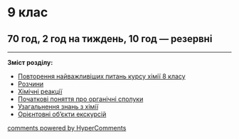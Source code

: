 <div id="hypercomments_widget" class="js-hypercomments-widget invisible"></div>

# 9 клас

## 70 год, 2 год на тиждень, 10 год — резервні

<hr>
<p><b>Зміст розділу:</b></p>
<ul type="disc">
<li><a href="https://chemestrymon79.ed-era.com/3/povtorennya.html">Повторення найважливіших питань курсу хімії 8 класу</a></li>
<li><a href="https://chemestrymon79.ed-era.com/3/rozhyny.html">Розчини</a></li>
<li><a href="https://chemestrymon79.ed-era.com/3/khimichni_reakciyi.html">Хімічні реакції</a></li>
<li><a href="https://chemestrymon79.ed-era.com/3/organichni_spoluki.html">Початкові поняття про органічні сполуки</a></li>
<li><a href="https://chemestrymon79.ed-era.com/3/uzagalnennya.html">Узагальнення знань з хімії</a></li>
<li><a href="https://chemestrymon79.ed-era.com/3/ekskursiyi.html">Орієнтовні об’єкти екскурсій</a></li>
</ul>

<div class="js-hypercomments-container">
<a href="http://hypercomments.com" class="hc-link" title="comments widget">comments powered by HyperComments</a>
</div>